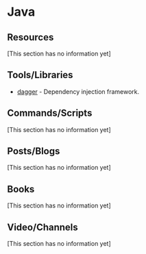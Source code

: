 # Java

## Resources

[This section has no information yet]

## Tools/Libraries

- [dagger](https://dagger.dev/) - Dependency injection framework.

## Commands/Scripts

[This section has no information yet]

## Posts/Blogs

[This section has no information yet]

## Books

[This section has no information yet]

## Video/Channels

[This section has no information yet]
